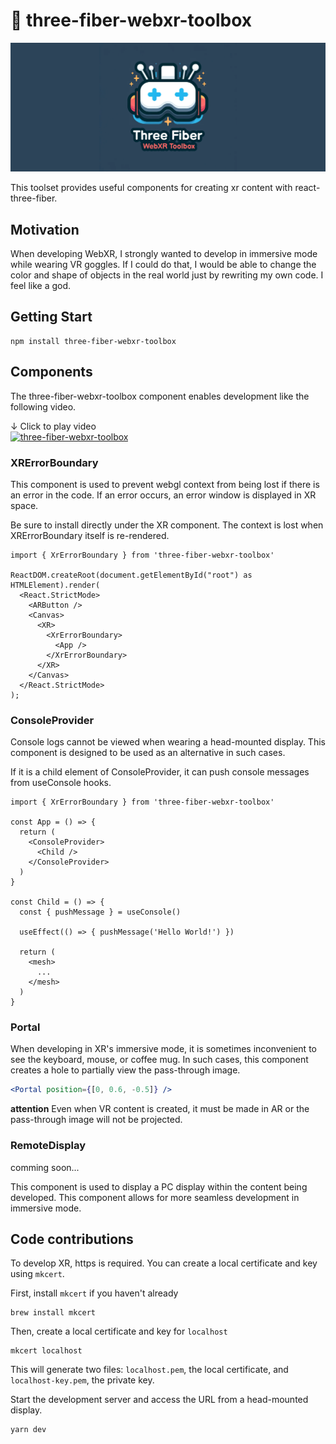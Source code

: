 # 🥽 three-fiber-webxr-toolbox

<img alt="three-fiber-webxr-toolbox" src="./assets/logo.png">

This toolset provides useful components for creating xr content with react-three-fiber.

## Motivation

When developing WebXR, I strongly wanted to develop in immersive mode while wearing VR goggles. If I could do that, I would be able to change the color and shape of objects in the real world just by rewriting my own code. I feel like a god.

## Getting Start

```
npm install three-fiber-webxr-toolbox
```

## Components

The three-fiber-webxr-toolbox component enables development like the following video.

↓ Click to play video
<br/>
[![three-fiber-webxr-toolbox](http://img.youtube.com/vi/jAYIertq6jA/0.jpg)](https://www.youtube.com/watch?v=jAYIertq6jA)

### XRErrorBoundary

This component is used to prevent webgl context from being lost if there is an error in the code. If an error occurs, an error window is displayed in XR space.

Be sure to install directly under the XR component. The context is lost when XRErrorBoundary itself is re-rendered.

```tsx
import { XrErrorBoundary } from 'three-fiber-webxr-toolbox'

ReactDOM.createRoot(document.getElementById("root") as HTMLElement).render(
  <React.StrictMode>
    <ARButton />
    <Canvas>
      <XR>
        <XrErrorBoundary>
          <App />
        </XrErrorBoundary>
      </XR>
    </Canvas>
  </React.StrictMode>
);
```

### ConsoleProvider

Console logs cannot be viewed when wearing a head-mounted display. This component is designed to be used as an alternative in such cases.

If it is a child element of ConsoleProvider, it can push console messages from useConsole hooks.

```tsx
import { XrErrorBoundary } from 'three-fiber-webxr-toolbox'

const App = () => {
  return (
    <ConsoleProvider>
      <Child />
    </ConsoleProvider>
  )
}

const Child = () => {
  const { pushMessage } = useConsole()

  useEffect(() => { pushMessage('Hello World!') })

  return (
    <mesh>
      ...
    </mesh>
  )
}
```

### Portal

When developing in XR's immersive mode, it is sometimes inconvenient to see the keyboard, mouse, or coffee mug. In such cases, this component creates a hole to partially view the pass-through image.

```jsx
<Portal position={[0, 0.6, -0.5]} />
```

**attention**
Even when VR content is created, it must be made in AR or the pass-through image will not be projected.

### RemoteDisplay
comming soon...

This component is used to display a PC display within the content being developed. This component allows for more seamless development in immersive mode.

## Code contributions

To develop XR, https is required. You can create a local certificate and key using `mkcert`.

First, install `mkcert` if you haven't already

```
brew install mkcert
```

Then, create a local certificate and key for `localhost`

```
mkcert localhost
```

This will generate two files: `localhost.pem`, the local certificate, and `localhost-key.pem`, the private key.

Start the development server and access the URL from a head-mounted display.

```
yarn dev
```
